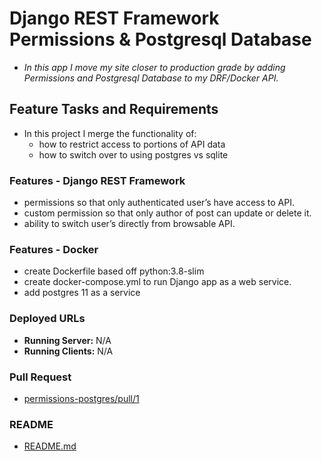 # Django REST Framework Permissions & Postgresql Database

+ *In this app I move my site closer to production grade by adding Permissions and Postgresql Database to my DRF/Docker API.*

## Feature Tasks and Requirements

+ In this project I merge the functionality of:
  + how to restrict access to portions of API data
  + how to switch over to using postgres vs sqlite

### Features - Django REST Framework

+ permissions so that only authenticated user’s have access to API.
+ custom permission so that only author of post can update or delete it.
+ ability to switch user’s directly from browsable API.

### Features - Docker

+ create Dockerfile based off python:3.8-slim
+ create docker-compose.yml to run Django app as a web service.
+ add postgres 11 as a service

### Deployed URLs

+ **Running Server:** N/A
+ **Running Clients:** N/A

### Pull Request

+ [permissions-postgres/pull/1](URL 'https://github.com/micgreene/drf-api-permissions-postgres/pull/1')

### README

+ [README.md](URL 'https://github.com/micgreene/drf-api-permissions-postgres/blob/master/README.md')
